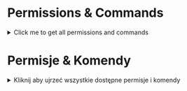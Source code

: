 # Permissions & Commands
<details>
  <summary>Click me to get all permissions and commands</summary>
permissions:
  skins.commands.skin:
    default: op
    description: Permission to command /skin <category> <name>
  skins.commands.giveskin:
    default: op
    description: Permission to command /giveskin <player> <category> <name>
  skins.commands.skins:
    default: true
    description: Permission to command /skins
</details> 
  

# Permisje & Komendy
<details>
  <summary>Kliknij aby ujrzeć wszystkie dostępne permisje i komendy</summary>
permissions:
  skins.commands.skin:
    default: op
    description: Permisja do komendy /skin <kategoria> <nazwa>
  skins.commands.giveskin:
    default: op
    description: Permisja do komendy /giveskin <gracz> <kategoria> <nazwa>
  skins.commands.skins:
    default: true
    description: Permisja do komendy /skins
</details> 
